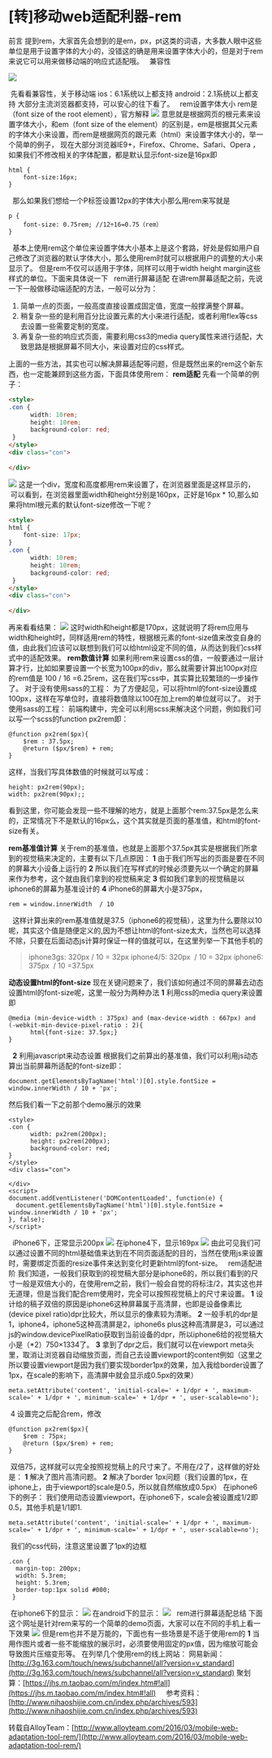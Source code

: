 # [转]移动web适配利器-rem

前言
提到rem，大家首先会想到的是em，px，pt这类的词语，大多数人眼中这些单位是用于设置字体的大小的，没错这的确是用来设置字体大小的，但是对于rem来说它可以用来做移动端的响应式适配哦。
 
兼容性

![](http://upload-images.jianshu.io/upload_images/2838289-97d1fe6f3fc3bc84.png?imageMogr2/auto-orient/strip%7CimageView2/2/w/1240)

 先看看兼容性，关于移动端
ios：6.1系统以上都支持
android：2.1系统以上都支持
大部分主流浏览器都支持，可以安心的往下看了。
 
rem设置字体大小
rem是（font size of the root element），官方解释
[![](http://upload-images.jianshu.io/upload_images/2838289-8f8453add68e9cd4.png?imageMogr2/auto-orient/strip%7CimageView2/2/w/1240)](http://7jpp2v.com1.z0.glb.clouddn.com/QQ%E5%9B%BE%E7%89%8720160313181850.png)
意思就是根据网页的根元素来设置字体大小，和em（font size of the element）的区别是，em是根据其父元素的字体大小来设置，而rem是根据网页的跟元素（html）来设置字体大小的，举一个简单的例子，
现在大部分浏览器IE9+，Firefox、Chrome、Safari、Opera ，如果我们不修改相关的字体配置，都是默认显示font-size是16px即
```
html {
    font-size:16px;
}
```
 
那么如果我们想给一个P标签设置12px的字体大小那么用rem来写就是

```
p {
    font-size: 0.75rem; //12÷16=0.75（rem）
}
```
 
基本上使用rem这个单位来设置字体大小基本上是这个套路，好处是假如用户自己修改了浏览器的默认字体大小，那么使用rem时就可以根据用户的调整的大小来显示了。 但是rem不仅可以适用于字体，同样可以用于width height margin这些样式的单位。下面来具体说一下
 
rem进行屏幕适配
在讲rem屏幕适配之前，先说一下一般做移动端适配的方法，一般可以分为： 
1. 简单一点的页面，一般高度直接设置成固定值，宽度一般撑满整个屏幕。
2. 稍复杂一些的是利用百分比设置元素的大小来进行适配，或者利用flex等css去设置一些需要定制的宽度。
3. 再复杂一些的响应式页面，需要利用css3的media query属性来进行适配，大致思路是根据屏幕不同大小，来设置对应的css样式。

上面的一些方法，其实也可以解决屏幕适配等问题，但是既然出来的rem这个新东西，也一定能兼顾到这些方面，下面具体使用rem：
**rem适配**
先看一个简单的例子：
```html
<style>
.con {
      width: 10rem;
      height: 10rem;
      background-color: red;
 }
</style>
<div class="con">
        
</div>
```
![](http://upload-images.jianshu.io/upload_images/2838289-351ff21f91cd3695.png?imageMogr2/auto-orient/strip%7CimageView2/2/w/1240)
这是一个div，宽度和高度都用rem来设置了，在浏览器里面是这样显示的，  可以看到，在浏览器里面width和height分别是160px，正好是16px * 10,那么如果将html根元素的默认font-size修改一下呢？
```html
<style>
html {
    font-size: 17px;
}
.con {
      width: 10rem;
      height: 10rem;
      background-color: red;
 }
</style>
<div class="con">
        
</div>
```
再来看看结果：
![](http://upload-images.jianshu.io/upload_images/2838289-966dfb0f55f54209.png?imageMogr2/auto-orient/strip%7CimageView2/2/w/1240)
这时width和height都是170px，这就说明了将rem应用与width和height时，同样适用rem的特性，根据根元素的font-size值来改变自身的值，由此我们应该可以联想到我们可以给html设定不同的值，从而达到我们css样式中的适配效果。
**rem数值计算**
如果利用rem来设置css的值，一般要通过一层计算才行，比如如果要设置一个长宽为100px的div，那么就需要计算出100px对应的rem值是 100 / 16 =6.25rem，这在我们写css中，其实算比较繁琐的一步操作了。
对于没有使用sass的工程：
为了方便起见，可以将html的font-size设置成100px，这样在写单位时，直接将数值除以100在加上rem的单位就可以了。
对于使用sass的工程：
前端构建中，完全可以利用scss来解决这个问题，例如我们可以写一个scss的function px2rem即：
```
@function px2rem($px){
    $rem : 37.5px;
    @return ($px/$rem) + rem;
}
```
这样，当我们写具体数值的时候就可以写成：
```
height: px2rem(90px);
width: px2rem(90px);;
```
看到这里，你可能会发现一些不理解的地方，就是上面那个rem:37.5px是怎么来的，正常情况下不是默认的16px么，这个其实就是页面的基准值，和html的font-size有关。

**rem基准值计算**
关于rem的基准值，也就是上面那个37.5px其实是根据我们所拿到的视觉稿来决定的，主要有以下几点原因：
**1** 由于我们所写出的页面是要在不同的屏幕大小设备上运行的
**2** 所以我们在写样式的时候必须要先以一个确定的屏幕来作为参考，这个就由我们拿到的视觉稿来定
**3** 假如我们拿到的视觉稿是以iphone6的屏幕为基准设计的
**4** iPhone6的屏幕大小是375px，

```
rem = window.innerWidth  / 10
```
 
这样计算出来的rem基准值就是37.5（iphone6的视觉稿），这里为什么要除以10呢，其实这个值是随便定义的,因为不想让html的font-size太大，当然也可以选择不除，只要在后面动态js计算时保证一样的值就可以，在这里列举一下其他手机的
>iphone3gs: 320px / 10 = 32px
iphone4/5: 320px  / 10 = 32px
iphone6: 375px  / 10 =37.5px

**动态设置html的font-size**
现在关键问题来了，我们该如何通过不同的屏幕去动态设置html的font-size呢，这里一般分为两种办法
**1** 利用css的media query来设置即
```
@media (min-device-width : 375px) and (max-device-width : 667px) and (-webkit-min-device-pixel-ratio : 2){
      html{font-size: 37.5px;}
}
```
 
**2** 利用javascript来动态设置 根据我们之前算出的基准值，我们可以利用js动态算出当前屏幕所适配的font-size即：

```
document.getElementsByTagName('html')[0].style.fontSize = window.innerWidth / 10 + 'px';
```

然后我们看一下之前那个demo展示的效果
```
<style>
.con {
      width: px2rem(200px);
      height: px2rem(200px);
      background-color: red;
}
</style>
<div class="con">
        
</div>
<script>
document.addEventListener('DOMContentLoaded', function(e) {
  document.getElementsByTagName('html')[0].style.fontSize = window.innerWidth / 10 + 'px';
}, false);
</script>
````
 
iPhone6下，正常显示200px
![](http://upload-images.jianshu.io/upload_images/2838289-8cf6abd050c5f2bd.png?imageMogr2/auto-orient/strip%7CimageView2/2/w/1240)
在iphone4下，显示169px
![](http://upload-images.jianshu.io/upload_images/2838289-bfe203400bc0c632.png?imageMogr2/auto-orient/strip%7CimageView2/2/w/1240)
由此可见我们可以通过设置不同的html基础值来达到在不同页面适配的目的，当然在使用js来设置时，需要绑定页面的resize事件来达到变化时更新html的font-size。
 
rem适配进阶
我们知道，一般我们获取到的视觉稿大部分是iphone6的，所以我们看到的尺寸一般是双倍大小的，在使用rem之前，我们一般会自觉的将标注/2，其实这也并无道理，但是当我们配合rem使用时，完全可以按照视觉稿上的尺寸来设置。
**1** 设计给的稿子双倍的原因是iphone6这种屏幕属于高清屏，也即是设备像素比(device pixel ratio)dpr比较大，所以显示的像素较为清晰。
**2** 一般手机的dpr是1，iphone4，iphone5这种高清屏是2，iphone6s plus这种高清屏是3，可以通过js的window.devicePixelRatio获取到当前设备的dpr，所以iphone6给的视觉稿大小是（*2）750×1334了。
**3** 拿到了dpr之后，我们就可以在viewport meta头里，取消让浏览器自动缩放页面，而自己去设置viewport的content例如（这里之所以要设置viewport是因为我们要实现border1px的效果，加入我给border设置了1px，在scale的影响下，高清屏中就会显示成0.5px的效果）
```
meta.setAttribute('content', 'initial-scale=' + 1/dpr + ', maximum-scale=' + 1/dpr + ', minimum-scale=' + 1/dpr + ', user-scalable=no');
```
 4 设置完之后配合rem，修改
```
@function px2rem($px){
    $rem : 75px;
    @return ($px/$rem) + rem;
}
```
 双倍75，这样就可以完全按照视觉稿上的尺寸来了。不用在/2了，这样做的好处是：
**1** 解决了图片高清问题。
**2** 解决了border 1px问题（我们设置的1px，在iphone上，由于viewport的scale是0.5，所以就自然缩放成0.5px）
在iphone6下的例子：
我们使用动态设置viewport，在iphone6下，scale会被设置成1/2即0.5，其他手机是1/1即1.
```
meta.setAttribute('content', 'initial-scale=' + 1/dpr + ', maximum-scale=' + 1/dpr + ', minimum-scale=' + 1/dpr + ', user-scalable=no');
```
 我们的css代码，注意这里设置了1px的边框
```
.con {
  margin-top: 200px;
  width: 5.3rem;
  height: 5.3rem;
  border-top:1px solid #000;
 }
```
 在iphone6下的显示：
![](http://upload-images.jianshu.io/upload_images/2838289-c0ce94d4bfc7a071.png?imageMogr2/auto-orient/strip%7CimageView2/2/w/1240)
在android下的显示：
![](http://upload-images.jianshu.io/upload_images/2838289-6e7bd61b58f5e87d.png?imageMogr2/auto-orient/strip%7CimageView2/2/w/1240)
 
rem进行屏幕适配总结
下面这个网址是针对rem来写的一个简单的demo页面，大家可以在不同的手机上看一下效果
![](http://upload-images.jianshu.io/upload_images/2838289-ffb4bad6b5a6abb6.png?imageMogr2/auto-orient/strip%7CimageView2/2/w/1240)
但是rem也并不是万能的，下面也有一些场景是不适于使用rem的
**1** 当用作图片或者一些不能缩放的展示时，必须要使用固定的px值，因为缩放可能会导致图片压缩变形等。
在列举几个使用rem的线上网站：
网易新闻：[http://3g.163.com/touch/news/subchannel/all?version=v_standard](http://3g.163.com/touch/news/subchannel/all?version=v_standard)
聚划算：[https://jhs.m.taobao.com/m/index.htm#!all](https://jhs.m.taobao.com/m/index.htm#!all)
 
 
参考资料：[http://www.nihaoshijie.com.cn/index.php/archives/593](http://www.nihaoshijie.com.cn/index.php/archives/593)

转载自AlloyTeam：[http://www.alloyteam.com/2016/03/mobile-web-adaptation-tool-rem/](http://www.alloyteam.com/2016/03/mobile-web-adaptation-tool-rem/)
